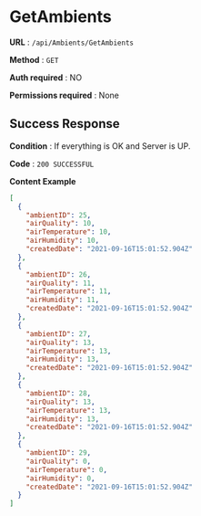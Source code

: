 # GetAmbients

**URL** : `/api/Ambients/GetAmbients`

**Method** : `GET`

**Auth required** : NO

**Permissions required** : None

## Success Response

**Condition** : If everything is OK and Server is UP.

**Code** : `200 SUCCESSFUL`

**Content Example**

```json
[
  {
    "ambientID": 25,
    "airQuality": 10,
    "airTemperature": 10,
    "airHumidity": 10,
    "createdDate": "2021-09-16T15:01:52.904Z"
  },
  {
    "ambientID": 26,
    "airQuality": 11,
    "airTemperature": 11,
    "airHumidity": 11,
    "createdDate": "2021-09-16T15:01:52.904Z"
  },
  {
    "ambientID": 27,
    "airQuality": 13,
    "airTemperature": 13,
    "airHumidity": 13,
    "createdDate": "2021-09-16T15:01:52.904Z"
  },
  {
    "ambientID": 28,
    "airQuality": 13,
    "airTemperature": 13,
    "airHumidity": 13,
    "createdDate": "2021-09-16T15:01:52.904Z"
  },
  {
    "ambientID": 29,
    "airQuality": 0,
    "airTemperature": 0,
    "airHumidity": 0,
    "createdDate": "2021-09-16T15:01:52.904Z"
  }
]
```